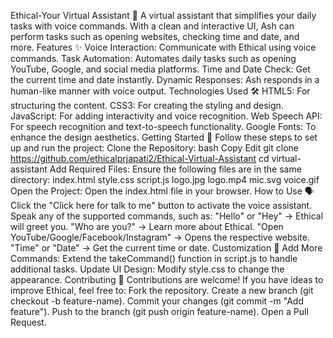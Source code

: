 Ethical-Your Virtual Assistant 🌟 A virtual assistant that simplifies your daily tasks with voice commands. With a clean and interactive UI, Ash can perform tasks such as opening websites, checking time and date, and more.
Features ✨ Voice Interaction: Communicate with Ethical using voice commands. Task Automation: Automates daily tasks such as opening YouTube, Google, and social media platforms. Time and Date Check: Get the current time and date instantly. Dynamic Responses: Ash responds in a human-like manner with voice output. Technologies Used 🛠️ HTML5: For structuring the content. CSS3: For creating the styling and design. JavaScript: For adding interactivity and voice recognition. Web Speech API: For speech recognition and text-to-speech functionality. Google Fonts: To enhance the design aesthetics. Getting Started 🚀 Follow these steps to set up and run the project:
Clone the Repository: bash Copy Edit git clone  https://github.com/ethicalprjapati2/Ethical-Virtual-Assistant cd virtual-assistant Add Required Files: Ensure the following files are in the same directory:
index.html style.css script.js logo.jpg logo.mp4 mic.svg voice.gif Open the Project: Open the index.html file in your browser.
How to Use 🗣️ Click the "Click here for talk to me" button to activate the voice assistant. Speak any of the supported commands, such as: "Hello" or "Hey" → Ethical will greet you. "Who are you?" → Learn more about Ethical. "Open YouTube/Google/Facebook/Instagram" → Opens the respective website. "Time" or "Date" → Get the current time or date. Customization 🎨 Add More Commands: Extend the takeCommand() function in script.js to handle additional tasks. Update UI Design: Modify style.css to change the appearance. Contributing 🤝 Contributions are welcome! If you have ideas to improve Ethical, feel free to:
Fork the repository. Create a new branch (git checkout -b feature-name). Commit your changes (git commit -m "Add feature"). Push to the branch (git push origin feature-name). Open a Pull Request.


